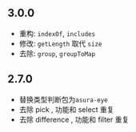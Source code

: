 ## 3.0.0

- 重构: `indexOf`, `includes`
- 修改: `getLength` 取代 `size`
- 去除: `group`, `groupToMap`

## 2.7.0

- 替换类型判断包为`asura-eye`
- 去除 pick , 功能和 select 重复
- 去除 difference , 功能和 filter 重复
